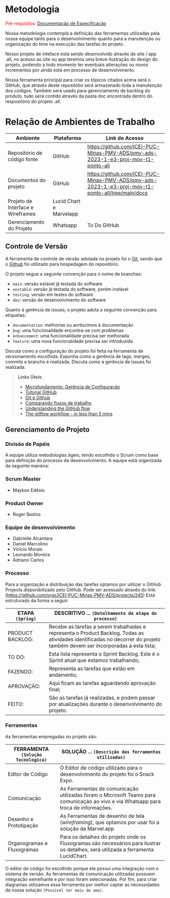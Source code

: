 
# Metodologia

<span style="color:red">Pré-requisitos: <a href="2-Especificação do Projeto.md"> Documentação de Especificação</a></span>

Nossa metodologia contempla a definição das ferramentas utilizadas pela nossa equipe tanto para o desenvolvimento quanto para a manutenção ou organização do time na execução das tarefas do projeto.

Nosso projeto de inteface está sendo desenvolvido através do site / app .all, no acesso ao site ou app teremos uma breve ilustração do design do projeto, podendo a todo momento ter eventuais alterações ou novos incrementos por ainda está em processo de desenvolvimento.

Nossa ferramenta principal para criar os tópicos citados acima será o GitHub, que através deste repositótio será armazenado toda a manutenção dos códigos. Também será usado para gerenciamento de backlog do produto, tudo será contido através da pasta doc encontrada dentro do respositório do projeto .all.

# Relação de Ambientes de Trabalho

| Ambiente | Plataforma | Link de Acesso |
--------- | ---------- |  -------------  |
| Repositório de código fonte | GitHub | <https://github.com/ICEI-PUC-Minas-PMV-ADS/pmv-ads-2023-1-e3-proj-mov-t1-ponto-all>   |
| Documentos do projeto | GitHub | <https://github.com/ICEI-PUC-Minas-PMV-ADS/pmv-ads-2023-1-e3-proj-mov-t1-ponto-all/tree/main/docs> |
| Projeto de Interface e  Wireframes  | Lucid Chart e Marvelapp |    |    |
| Gerenciamento do Projeto | Whatsapp  | To Do GitHub  |

## Controle de Versão

A ferramenta de controle de versão adotada no projeto foi o
[Git](https://git-scm.com/), sendo que o [Github](https://github.com)
foi utilizado para hospedagem do repositório.

O projeto segue a seguinte convenção para o nome de branches:

- `main`: versão estável já testada do software
- `unstable`: versão já testada do software, porém instável
- `testing`: versão em testes do software
- `dev`: versão de desenvolvimento do software

Quanto à gerência de issues, o projeto adota a seguinte convenção para
etiquetas:

- `documentation`: melhorias ou acréscimos à documentação
- `bug`: uma funcionalidade encontra-se com problemas
- `enhancement`: uma funcionalidade precisa ser melhorada
- `feature`: uma nova funcionalidade precisa ser introduzida

Discuta como a configuração do projeto foi feita na ferramenta de versionamento escolhida. Exponha como a gerência de tags, merges, commits e branchs é realizada. Discuta como a gerência de issues foi realizada.

> **Links Úteis**:
>
> - [Microfundamento: Gerência de Configuração](https://pucminas.instructure.com/courses/87878/)
> - [Tutorial GitHub](https://guides.github.com/activities/hello-world/)
> - [Git e Github](https://www.youtube.com/playlist?list=PLHz_AreHm4dm7ZULPAmadvNhH6vk9oNZA)
> - [Comparando fluxos de trabalho](https://www.atlassian.com/br/git/tutorials/comparing-workflows)
> - [Understanding the GitHub flow](https://guides.github.com/introduction/flow/)
> - [The gitflow workflow - in less than 5 mins](https://www.youtube.com/watch?v=1SXpE08hvGs)

## Gerenciamento de Projeto

### Divisão de Papéis

A equipe utiliza metodologias ágeis, tendo escolhido o Scrum como base para definição do processo de desenvolvimento. A equipe está organizada da seguinte maneira:

### Scrum Master

- Maykon Edésio

### Product Owner

- Roger Bastos

### Equipe de desenvolvimento

- Gabrielle Alcantara
- Daniel Marcolino
- Vinicio Morais
- Leonardo Moreira
- Adriano Carlos

### Processo

Para a organzação e distribuição  das tarefas optamos por utilizar o GitHub Projects disponibilizado pelo GitHub. Pode ser acessado através do link:(<https://github.com/orgs/ICEI-PUC-Minas-PMV-ADS/projects/245>) Está estruturado da forma a seguir:

|ETAPA `(Spring)`| DESCRITIVO ... `(Detalhamento da etapa do processo)` |
|--------------------|----------|
| PRODUCT BACKLOG: | Recebe as tarefas a serem trabalhadas e representa o Product Backlog. Todas as atividades identificadas no decorrer do projeto também devem ser incorporadas a esta lista; |
| TO DO: | Esta lista representa o Sprint Backlog. Este é o Sprint atual que estamos trabalhando; |
| FAZENDO:| Representa as tarefas que estão em andamento; |
| APROVAÇÃO:| Aqui ficam as tarefas aguardando aprovação final; |
| FEITO:| São as tarefas já realizadas,  e podem passar por atualizações durante o desenvolvimento do projeto. |

### Ferramentas

As ferramentas empregadas no projeto são:

|FERRAMENTA `(Solução Tecnologica)`| SOLUÇÃO ... `(Descrição das ferramentas utilizadas)` |
|--------------------|-----------------------------------|
| Editor de Código | O Editor de código utilizado para o desenvolvimento do projeto foi o Snack Expo.|
| Comunicação | As Ferramentas de comunicação utilizadas foram o Microsoft Teams para comunicação ao vivo e via Whatsapp para troca de informações.|
|Desenho e Prototipação| As Ferramentas de desenho de tela (_wireframing_), que optamos por usar foi a solução da Marvel.app |
| Organogramas e Fluxogramas | Para os detalhes do projeto onde os Fluxogramas são necessários para ilustrar os detalhes, será utilizada a ferramenta LucidChart.|

O editor de código foi escolhido porque ele possui uma integração com o sistema de versão. As ferramentas de comunicação utilizadas possuem integração semelhante e por isso foram selecionadas. Por fim, para criar diagramas utilizamos essa ferramenta por melhor captar as necessidades da nossa solução `(Possivel ter mais de uma)`.
